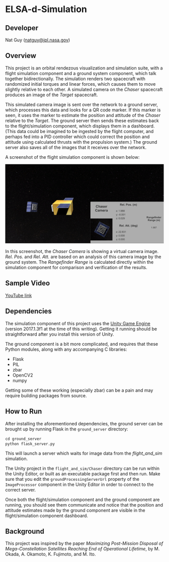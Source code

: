 ELSA-d-Simulation
===============

## Developer

Nat Guy (natguy@jpl.nasa.gov)

## Overview

This project is an orbital rendezous visualization and simulation suite, with a flight simulation component and a ground system component, which talk together bidirectionally. The simulation renders two spacecraft with randomized initial torques and linear forces, which causes them to move slightly relative to each other. A simulated camera on the *Chaser* spacecraft produces an image of the *Target* spacecraft.

This simulated camera image is sent over the network to a ground server, which processes this data and looks for a QR code marker. If this marker is seen, it uses the marker to estimate the position and attitude of the *Chaser* relative to the *Target*. The ground server then sends these estimates back to the flight/simulation component, which displays them in a dashboard. (This data could be imagined to be ingested by the flight computer, and perhaps fed into a PID controller which could correct the position and attitude using calculated thrusts with the propulsion system.) The ground server also saves all of the images that it receives over the network.

A screenshot of the flight simulation component is shown below:

![Flight simulation component](screenshot.png)

In this screenshot, the *Chaser Camera* is showing a virtual camera image. *Rel. Pos.* and *Rel. Att.* are based on an analysis of this camera image by the ground system. The *Rangefinder Range* is calculated directly within the simulation component for comparison and verification of the results.

## Sample Video

[YouTube link](https://youtu.be/WW_zD3agx34)

## Dependencies

The simulation component of this project uses the [Unity Game Engine](https://unity3d.com/) (version 2017.1.3f1 at the time of this writing). Getting it running should be straightforward after you install this version of Unity.

The ground component is a bit more complicated, and requires that these Python modules, along with any accompanying C libraries:

* Flask
* PIL
* zbar
* OpenCV2
* numpy

Getting some of these working (especially zbar) can be a pain and may require building packages from source.

## How to Run

After installing the aforementioned dependencies, the ground server can be brought up by running Flask in the `ground_server` directory:

```
cd ground_server
python flask_server.py
```

This will launch a server which waits for image data from the *flight_and_sim* simulation.

The Unity project in the `flight_and_sim/Chaser` directory can be run within the Unity Editor, or built as an executable package first and then run. Make sure that you edit the `groundProcessingServerUrl` property of the `ImageProcessor` component in the Unity Editor in order to connect to the correct server.

Once both the flight/simulation component and the ground component are running, you should see them communicate and notice that the position and attitude estimates made by the ground component are visible in the flight/simulation component dashboard.

## Background

This project was inspired by the paper *Maximizing Post-Mission Disposal of Mega-Constellation Satellites Reaching End of Operational Lifetime*, by M. Okada, A. Okamoto, K. Fujimoto, and M. Ito.